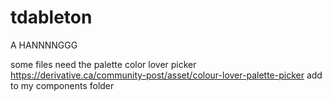 # tdableton
A HANNNNGGG


some files need the palette color lover picker 
https://derivative.ca/community-post/asset/colour-lover-palette-picker
add to my components folder

